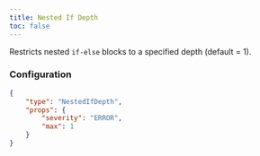 ```yaml
---
title: Nested If Depth
toc: false
---
```


Restricts nested `if-else` blocks to a specified depth (default = 1).

### Configuration

```json
{
    "type": "NestedIfDepth",
    "props": {
        "severity": "ERROR",
        "max": 1
    }
}
```